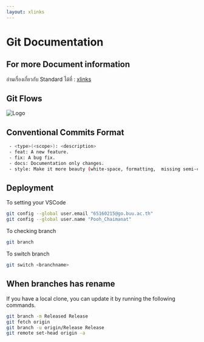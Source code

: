 ```yaml
---
layout: xlinks
---
```


# Git Documentation

## For more Document information
อ่านเรื่องเกี่ยวกับ Standard ได้ที่ : [xlinks](https://zell3.github.io/xlinks)

## Git Flows

![Logo](https://media.discordapp.net/attachments/1260271201872515132/1284177503191175268/Pastel_Colorful_Process_Flow_Graph.png?ex=66e5aeff&is=66e45d7f&hm=fbf86ff5f623490ff8cdcd1c55a616bf923434af43b797aa1e8e58d68bb0c82a&=&format=webp&quality=lossless&width=883&height=662)

## Conventional Commits Format
```bash
 - <type>(<scope>): <description>
 - feat: A new feature.
 - fix: A bug fix.
 - docs: Documentation only changes.
 - style: Make it more beauty (white-space, formatting,  missing semi-colons, etc).
```

## Deployment

To setting your VSCode
```bash
git config --global user.email "65160215@go.buu.ac.th"
git config --global user.name "Pooh_Chaimanat"
```
To checking branch
```bash
git branch
```
To switch branch
```bash
git switch <branchname>
```
## When branches has rename
If you have a local clone, you can update it by running the following commands.
```bash
git branch -m Released Release
git fetch origin
git branch -u origin/Release Release
git remote set-head origin -a
```
